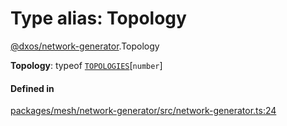 # Type alias: Topology

[@dxos/network-generator](../modules/dxos_network_generator.md).Topology

 **Topology**: typeof [`TOPOLOGIES`](../variables/dxos_network_generator.TOPOLOGIES.md)[`number`]

#### Defined in

[packages/mesh/network-generator/src/network-generator.ts:24](https://github.com/dxos/dxos/blob/db8188dae/packages/mesh/network-generator/src/network-generator.ts#L24)
